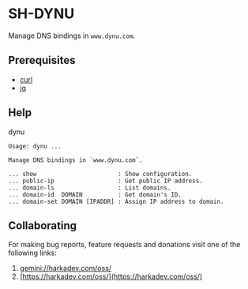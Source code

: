 # SH-DYNU

Manage DNS bindings in `www.dynu.com`.

## Prerequisites

- [curl](https://curl.se/)
- [jq](https://stedolan.github.io/jq/)

## Help

dynu

    Usage: dynu ...
    
    Manage DNS bindings in `www.dynu.com`.
    
    ... show                       : Show configuration.
    ... public-ip                  : Get public IP address.
    ... domain-ls                  : List domains.
    ... domain-id  DOMAIN          : Get domain's ID.
    ... domain-set DOMAIN [IPADDR] : Assign IP address to domain.

## Collaborating

For making bug reports, feature requests and donations visit
one of the following links:

1. [gemini://harkadev.com/oss/](gemini://harkadev.com/oss/)
2. [https://harkadev.com/oss/](https://harkadev.com/oss/)

